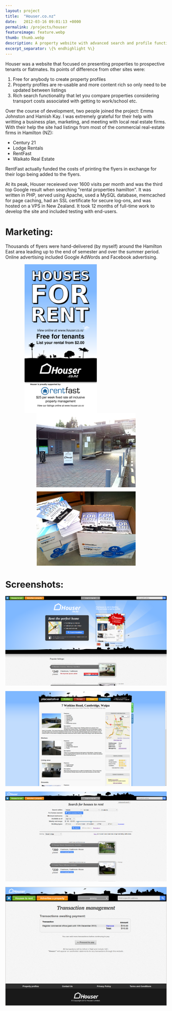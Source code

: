 ```yaml
---
layout: project
title:  "Houser.co.nz"
date:   2012-03-16 09:01:13 +0000
permalink: /projects/houser
featureimage: feature.webp
thumb: thumb.webp
description: A property website with advanced search and profile functionality
excerpt_separator: \{% endhighlight %\}
---
```

Houser was a website that focused on presenting properties to prospective tenants or flatmates. Its points of difference from other sites were:
1. Free for anybody to create property profiles
1. Property profiles are re-usable and more content rich so only need to be updated between listings
1. Rich search functionality that let you compare properties considering transport costs associated with getting to work/school etc.

Over the course of development, two people joined the project: Emma Johnston and Hamish Kay.
I was extremely grateful for their help with writting a business plan, marketing, and meeting with local real estate firms.
With their help the site had listings from most of the commercial real-estate firms in Hamilton (NZ):
* Century 21
* Lodge Rentals
* RentFast
* Waikato Real Estate

RentFast actually funded the costs of printing the flyers in exchange for their logo being added to the flyers.

At its peak, Houser receieved over 1600 visits per month and was the third top Google result when searching "rental properties hamilton".
It was written in PHP, served using Apache, used a MySQL database, memcached for page caching, had an SSL certificate for secure log-ons, and was hosted on a VPS in New Zealand.
It took 12 months of full-time work to develop the site and included testing with end-users.

# Marketing:

Thousands of flyers were hand-delivered (by myself) around the Hamilton East area leading up to the end of semester and over the summer period.
Online advertising included Google AdWords and Facebook advertising.

<img loading="lazy" style="margin-left: 60px; float: left; height: 465px" src="https://raw.githubusercontent.com/MarkHedleyJones/markhedleyjones.github.io/master/media/houser/flyer.svg" alt="Flyer">
<p style="text-align: center;">
  <img loading="lazy" style="margin-bottom: 10px" src="https://raw.githubusercontent.com/MarkHedleyJones/markhedleyjones.github.io/master/media/houser/Houser-FootpathSign-2012-10-17%2006.58.09.jpg" alt="Houser FootpathSign 2012 10 17%2006.58.09" width="310" height="232">
  <img loading="lazy" src="https://raw.githubusercontent.com/MarkHedleyJones/markhedleyjones.github.io/master/media/houser/flyers.jpg" alt="Flyers" width="309" height="232">
</p>

# Screenshots:

<p style="text-align: center;">
  <a href="https://raw.githubusercontent.com/MarkHedleyJones/markhedleyjones.github.io/master/media/houser/Houser-Screenshot-Homepage.png">
    <img loading="lazy" style="text-align: center;" src="https://raw.githubusercontent.com/MarkHedleyJones/markhedleyjones.github.io/master/media/houser/Houser-Screenshot-Homepage.png" alt="Houser Screenshot Homepage">
  </a>
</p>
<p style="text-align: center;">
  <a href="https://raw.githubusercontent.com/MarkHedleyJones/markhedleyjones.github.io/master/media/houser/Houser-Screenshot-Listing.png">
    <img loading="lazy" style="text-align: center;" src="https://raw.githubusercontent.com/MarkHedleyJones/markhedleyjones.github.io/master/media/houser/Houser-Screenshot-Listing.png" alt="Houser Screenshot Listing">
  </a>
</p>
<p style="text-align: center;">
  <a href="https://raw.githubusercontent.com/MarkHedleyJones/markhedleyjones.github.io/master/media/houser/Houser-Screenshot-Search.png">
    <img loading="lazy" style="text-align: center;" src="https://raw.githubusercontent.com/MarkHedleyJones/markhedleyjones.github.io/master/media/houser/Houser-Screenshot-Search.png" alt="Houser Screenshot Search">
  </a>
</p>
<p style="text-align: center;">
  <a href="https://raw.githubusercontent.com/MarkHedleyJones/markhedleyjones.github.io/master/media/houser/Houser-Screenshot-Transaction.png">
    <img loading="lazy" style="text-align: center;" src="https://raw.githubusercontent.com/MarkHedleyJones/markhedleyjones.github.io/master/media/houser/Houser-Screenshot-Transaction.png" alt="Houser Screenshot Transaction">
  </a>
</p>
